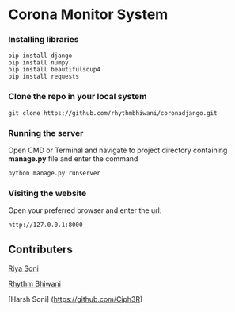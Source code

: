 # Corona Monitor System

### Installing libraries
```
pip install django
pip install numpy
pip install beautifulsoup4
pip install requests
```

### Clone the repo in your local system
```
git clone https://github.com/rhythmbhiwani/coronadjango.git
```

### Running the server
Open CMD or Terminal and navigate to project directory containing **manage.py** file and enter the command
```
python manage.py runserver
```

### Visiting the website
Open your preferred browser and enter the url:
```
http://127.0.0.1:8000
```

## Contributers

[Riya Soni](https://www.linkedin.com/in/riya-soni-3bb5111a0/)

[Rhythm Bhiwani](https://www.linkedin.com/in/rhythm-bhiwani/)

[Harsh Soni] (https://github.com/Ciph3R)